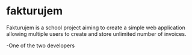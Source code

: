 fakturujem
==========

Fakturujem is a school project aiming to create a simple web application
allowing multiple users to create and store unlimited number of invoices.

-One of the two developers
